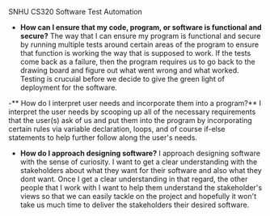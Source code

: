 SNHU CS320 Software Test Automation
- **How can I ensure that my code, program, or software is functional and secure?**
The way that I can ensure my program is functional and secure by running multiple tests around certain areas of the program
to ensure that function is working the way that is supposed to work. If the tests come back as a failure, then the program requires
us to go back to the drawing board and figure out what went wrong and what worked. Testing is crucuial before we decide to
give the green light of deployment for the software.

-** How do I interpret user needs and incorporate them into a program?**
I interpret the user needs by scooping up all of the necessary requirements that the user(s) ask of us and put them into the
program by incorporating certain rules via variable declaration, loops, and of course if-else statements to help further
follow along the user's needs.

- **How do I approach designing software?**
I approach designing software with the sense of curiosity. I want to get a clear understanding with the stakeholders about what they
want for their software and also what they dont want. Once I get a clear understanding in that regard, the other people that I work
with I want to help them understand the stakeholder's views so that we can easily tackle on the project and hopefully it won't
take us much time to deliver the stakeholders their desired software.
